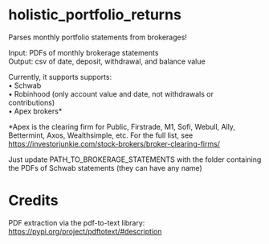 # holistic_portfolio_returns

Parses monthly portfolio statements from brokerages!

Input: PDFs of monthly brokerage statements \
Output: csv of date, deposit, withdrawal, and balance value 

Currently, it supports supports: \
• Schwab \
• Robinhood (only account value and date, not withdrawals or contributions) \
• Apex brokers*



*Apex is the clearing firm for Public, Firstrade, M1, Sofi, Webull, Ally, Bettermint, Axos, Wealthsimple, etc. For the full list, see https://investorjunkie.com/stock-brokers/broker-clearing-firms/




Just update PATH_TO_BROKERAGE_STATEMENTS with the folder containing the PDFs of Schwab statements (they can have any name)


# Credits

PDF extraction via the pdf-to-text library:
https://pypi.org/project/pdftotext/#description
